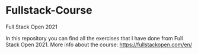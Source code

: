 # Fullstack-Course
Full Stack Open 2021

In this repository you can find all the exercises that I have done from Full Stack Open 2021.
More info about the course: https://fullstackopen.com/en/
